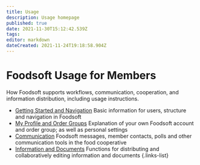 ```yaml
---
title: Usage
description: Usage homepage
published: true
date: 2021-11-30T15:12:42.539Z
tags: 
editor: markdown
dateCreated: 2021-11-24T19:18:58.904Z
---
```


# Foodsoft Usage for Members

How Foodsoft supports workflows, communication, cooperation, and information distribution, including usage instructions.

- [Getting Started and Navigation](/en/documentation/usage/navigation) Basic information for users, structure and navigation in Foodsoft
- [My Profile and Order Groups](/en/documentation/usage/profile-ordergroup) Explanation of your own Foodsoft account and order group; as well as personal settings
- [Communication](/en/documentation/usage/communication) Foodsoft messages, member contacts, polls and other communication tools in the food cooperative
- [Information and Documents](/en/documentation/usage/sharedocuments) Functions for distributing and collaboratively editing information and documents
{.links-list}
